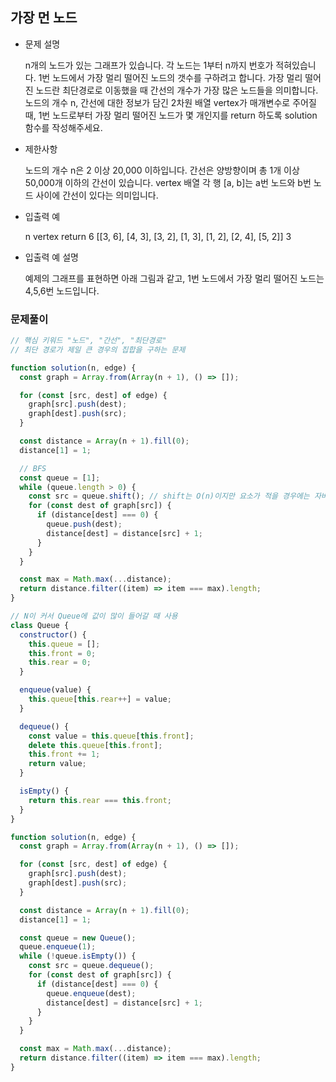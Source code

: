 ## 가장 먼 노드

- 문제 설명

  n개의 노드가 있는 그래프가 있습니다. 각 노드는 1부터 n까지 번호가 적혀있습니다. 1번 노드에서 가장 멀리 떨어진 노드의 갯수를 구하려고 합니다. 가장 멀리 떨어진 노드란 최단경로로 이동했을 때 간선의 개수가 가장 많은 노드들을 의미합니다.
  노드의 개수 n, 간선에 대한 정보가 담긴 2차원 배열 vertex가 매개변수로 주어질 때, 1번 노드로부터 가장 멀리 떨어진 노드가 몇 개인지를 return 하도록 solution 함수를 작성해주세요.

- 제한사항

  노드의 개수 n은 2 이상 20,000 이하입니다.
  간선은 양방향이며 총 1개 이상 50,000개 이하의 간선이 있습니다.
  vertex 배열 각 행 [a, b]는 a번 노드와 b번 노드 사이에 간선이 있다는 의미입니다.

- 입출력 예

  n vertex return
  6 [[3, 6], [4, 3], [3, 2], [1, 3], [1, 2], [2, 4], [5, 2]] 3

- 입출력 예 설명

  예제의 그래프를 표현하면 아래 그림과 같고, 1번 노드에서 가장 멀리 떨어진 노드는 4,5,6번 노드입니다.

### 문제풀이

```jsx
// 핵심 키워드 "노드", "간선", "최단경로"
// 최단 경로가 제일 큰 경우의 집합을 구하는 문제

function solution(n, edge) {
  const graph = Array.from(Array(n + 1), () => []);

  for (const [src, dest] of edge) {
    graph[src].push(dest);
    graph[dest].push(src);
  }

  const distance = Array(n + 1).fill(0);
  distance[1] = 1;

  // BFS
  const queue = [1];
  while (queue.length > 0) {
    const src = queue.shift(); // shift는 O(n)이지만 요소가 적을 경우에는 자바스크립트 엔진에서 최적화를 해줌.
    for (const dest of graph[src]) {
      if (distance[dest] === 0) {
        queue.push(dest);
        distance[dest] = distance[src] + 1;
      }
    }
  }

  const max = Math.max(...distance);
  return distance.filter((item) => item === max).length;
}
```

```jsx
// N이 커서 Queue에 값이 많이 들어갈 때 사용
class Queue {
  constructor() {
    this.queue = [];
    this.front = 0;
    this.rear = 0;
  }

  enqueue(value) {
    this.queue[this.rear++] = value;
  }

  dequeue() {
    const value = this.queue[this.front];
    delete this.queue[this.front];
    this.front += 1;
    return value;
  }

  isEmpty() {
    return this.rear === this.front;
  }
}

function solution(n, edge) {
  const graph = Array.from(Array(n + 1), () => []);

  for (const [src, dest] of edge) {
    graph[src].push(dest);
    graph[dest].push(src);
  }

  const distance = Array(n + 1).fill(0);
  distance[1] = 1;

  const queue = new Queue();
  queue.enqueue(1);
  while (!queue.isEmpty()) {
    const src = queue.dequeue();
    for (const dest of graph[src]) {
      if (distance[dest] === 0) {
        queue.enqueue(dest);
        distance[dest] = distance[src] + 1;
      }
    }
  }

  const max = Math.max(...distance);
  return distance.filter((item) => item === max).length;
}
```
